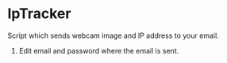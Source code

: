 # IpTracker

Script which sends webcam image and IP address to your email.

1. Edit email and password where the email is sent.
